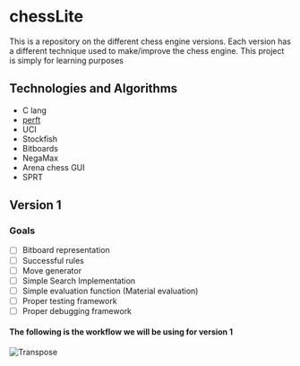 # chessLite
This is a repository on the different chess engine versions. Each version has a different technique used to make/improve the chess engine. This project is simply for learning purposes

## Technologies and Algorithms
- C lang
- [perft](https://www.chessprogramming.org/Perft)
- UCI
- Stockfish
- Bitboards
- NegaMax
- Arena chess GUI
- SPRT

## Version 1
### Goals
- [ ] Bitboard representation
- [ ] Successful rules
- [ ] Move generator
- [ ] Simple Search Implementation
- [ ] Simple evaluation function (Material evaluation)
- [ ] Proper testing framework
- [ ] Proper debugging framework
#### The following is the workflow we will be using for version 1
![Transpose](https://github.com/user-attachments/assets/43312057-d0ad-44bd-be93-ff7ae045f93e)
